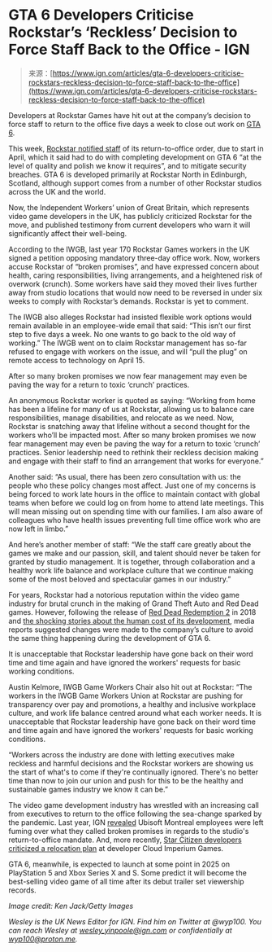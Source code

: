 <!--yml
category: 未分类
date: 2024-05-29 13:28:13
-->

# GTA 6 Developers Criticise Rockstar’s ‘Reckless’ Decision to Force Staff Back to the Office - IGN

> 来源：[https://www.ign.com/articles/gta-6-developers-criticise-rockstars-reckless-decision-to-force-staff-back-to-the-office](https://www.ign.com/articles/gta-6-developers-criticise-rockstars-reckless-decision-to-force-staff-back-to-the-office)

Developers at Rockstar Games have hit out at the company’s decision to force staff to return to the office five days a week to close out work on [GTA 6](/games/grand-theft-auto-vi).

This week, [Rockstar notified staff](/articles/rockstar-games-is-asking-employees-to-return-to-office-amid-gta-security-concerns) of its return-to-office order, due to start in April, which it said had to do with completing development on GTA 6 “at the level of quality and polish we know it requires”, and to mitigate security breaches. GTA 6 is developed primarily at Rockstar North in Edinburgh, Scotland, although support comes from a number of other Rockstar studios across the UK and the world.

Now, the Independent Workers’ union of Great Britain, which represents video game developers in the UK, has publicly criticized Rockstar for the move, and published testimony from current developers who warn it will significantly affect their well-being.

According to the IWGB, last year 170 Rockstar Games workers in the UK signed a petition opposing mandatory three-day office work. Now, workers accuse Rockstar of “broken promises”, and have expressed concern about health, caring responsibilities, living arrangements, and a heightened risk of overwork (crunch). Some workers have said they moved their lives further away from studio locations that would now need to be reversed in under six weeks to comply with Rockstar’s demands. Rockstar is yet to comment.

The IWGB also alleges Rockstar had insisted flexible work options would remain available in an employee-wide email that said: “This isn’t our first step to five days a week. No one wants to go back to the old way of working.” The IWGB went on to claim Rockstar management has so-far refused to engage with workers on the issue, and will “pull the plug” on remote access to technology on April 15.

After so many broken promises we now fear management may even be paving the way for a return to toxic ‘crunch’ practices.

An anonymous Rockstar worker is quoted as saying: “Working from home has been a lifeline for many of us at Rockstar, allowing us to balance care responsibilities, manage disabilities, and relocate as we need. Now, Rockstar is snatching away that lifeline without a second thought for the workers who’ll be impacted most. After so many broken promises we now fear management may even be paving the way for a return to toxic ‘crunch’ practices. Senior leadership need to rethink their reckless decision making and engage with their staff to find an arrangement that works for everyone.”

Another said: “As usual, there has been zero consultation with us: the people who these policy changes most affect. Just one of my concerns is being forced to work late hours in the office to maintain contact with global teams when before we could log on from home to attend late meetings. This will mean missing out on spending time with our families. I am also aware of colleagues who have health issues preventing full time office work who are now left in limbo.”

And here’s another member of staff: “We the staff care greatly about the games we make and our passion, skill, and talent should never be taken for granted by studio management. It is together, through collaboration and a healthy work life balance and workplace culture that we continue making some of the most beloved and spectacular games in our industry.”

For years, Rockstar had a notorious reputation within the video game industry for brutal crunch in the making of Grand Theft Auto and Red Dead games. However, following the release of [Red Dead Redemption 2](/games/red-dead-redemption-2) in 2018 and [the shocking stories about the human cost of its development](https://www.eurogamer.net/the-human-cost-of-red-dead-redemption-2), media reports suggested changes were made to the company’s culture to avoid the same thing happening during the development of GTA 6.

It is unacceptable that Rockstar leadership have gone back on their word time and time again and have ignored the workers' requests for basic working conditions.

Austin Kelmore, IWGB Game Workers Chair also hit out at Rockstar: “The workers in the IWGB Game Workers Union at Rockstar are pushing for transparency over pay and promotions, a healthy and inclusive workplace culture, and work life balance centred around what each worker needs. It is unacceptable that Rockstar leadership have gone back on their word time and time again and have ignored the workers' requests for basic working conditions.

“Workers across the industry are done with letting executives make reckless and harmful decisions and the Rockstar workers are showing us the start of what's to come if they're continually ignored. There's no better time than now to join our union and push for this to be the healthy and sustainable games industry we know it can be.”

The video game development industry has wrestled with an increasing call from executives to return to the office following the sea-change sparked by the pandemic. Last year, IGN [revealed](/articles/ubisoft-montreal-in-turmoil-amid-what-developers-are-calling-broken-promises) Ubisoft Montreal employees were left fuming over what they called broken promises in regards to the studio's return-to-office mandate. And, more recently, [Star Citizen developers criticized a relocation plan](/articles/star-citizen-developer-cloud-imperium-games-confirms-layoffs-as-former-staff-hit-out-at-relocation-plan) at developer Cloud Imperium Games.

GTA 6, meanwhile, is expected to launch at some point in 2025 on PlayStation 5 and Xbox Series X and S. Some predict it will become the best-selling video game of all time after its debut trailer set viewership records.

*Image credit: Ken Jack/Getty Images*

*Wesley is the UK News Editor for IGN. Find him on Twitter at @wyp100\. You can reach Wesley at wesley_yinpoole@ign.com or confidentially at wyp100@proton.me.*